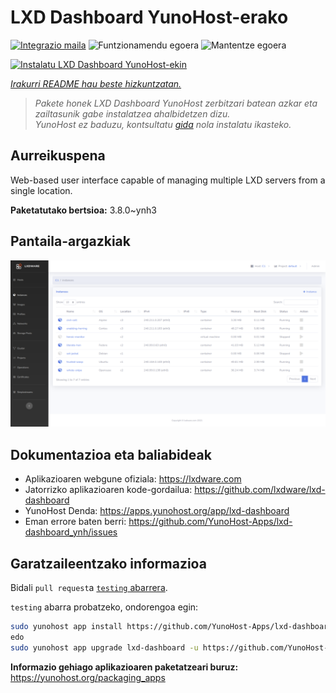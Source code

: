 <!--
Ohart ongi: README hau automatikoki sortu da <https://github.com/YunoHost/apps/tree/master/tools/readme_generator>ri esker
EZ editatu eskuz.
-->

# LXD Dashboard YunoHost-erako

[![Integrazio maila](https://dash.yunohost.org/integration/lxd-dashboard.svg)](https://ci-apps.yunohost.org/ci/apps/lxd-dashboard/) ![Funtzionamendu egoera](https://ci-apps.yunohost.org/ci/badges/lxd-dashboard.status.svg) ![Mantentze egoera](https://ci-apps.yunohost.org/ci/badges/lxd-dashboard.maintain.svg)

[![Instalatu LXD Dashboard YunoHost-ekin](https://install-app.yunohost.org/install-with-yunohost.svg)](https://install-app.yunohost.org/?app=lxd-dashboard)

*[Irakurri README hau beste hizkuntzatan.](./ALL_README.md)*

> *Pakete honek LXD Dashboard YunoHost zerbitzari batean azkar eta zailtasunik gabe instalatzea ahalbidetzen dizu.*  
> *YunoHost ez baduzu, kontsultatu [gida](https://yunohost.org/install) nola instalatu ikasteko.*

## Aurreikuspena

Web-based user interface capable of managing multiple LXD servers from a single location.


**Paketatutako bertsioa:** 3.8.0~ynh3

## Pantaila-argazkiak

![LXD Dashboard(r)en pantaila-argazkia](./doc/screenshots/screenshot01.png)

## Dokumentazioa eta baliabideak

- Aplikazioaren webgune ofiziala: <https://lxdware.com>
- Jatorrizko aplikazioaren kode-gordailua: <https://github.com/lxdware/lxd-dashboard>
- YunoHost Denda: <https://apps.yunohost.org/app/lxd-dashboard>
- Eman errore baten berri: <https://github.com/YunoHost-Apps/lxd-dashboard_ynh/issues>

## Garatzaileentzako informazioa

Bidali `pull request`a [`testing` abarrera](https://github.com/YunoHost-Apps/lxd-dashboard_ynh/tree/testing).

`testing` abarra probatzeko, ondorengoa egin:

```bash
sudo yunohost app install https://github.com/YunoHost-Apps/lxd-dashboard_ynh/tree/testing --debug
edo
sudo yunohost app upgrade lxd-dashboard -u https://github.com/YunoHost-Apps/lxd-dashboard_ynh/tree/testing --debug
```

**Informazio gehiago aplikazioaren paketatzeari buruz:** <https://yunohost.org/packaging_apps>
